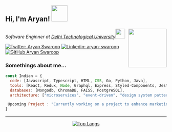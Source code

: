 <h2> Hi, I'm Aryan! <img src="https://media.giphy.com/media/mGcNjsfWAjY5AEZNw6/giphy.gif" width="50"></h2>
<img align='right' src="https://media.giphy.com/media/8m7nAJTYvzNUh54HQm/giphy.gif" width="120">
<p><em>Software Enginner at <a href="">Delhi Technological University</a><img src="https://media.giphy.com/media/fYSnHlufseco8Fh93Z/giphy.gif" width="30"></br>
</em></p>

[![Twitter: Aryan Swaroop](https://img.shields.io/twitter/follow/NotAryanSwaroop?style=social)](https://twitter.com/)
[![Linkedin: aryan-swaroop](https://img.shields.io/badge/-aryanswaroop-blue?style=flat-square&logo=Linkedin&logoColor=white&link=https://www.linkedin.com/in/aryan-swaroop/)](https://www.linkedin.com/in/aryan-swaroop/)
[![GitHub Aryan Swaroop](https://img.shields.io/github/followers/aryan?label=follow&style=social)](https://github.com/AryanSwaroop)


### Somethings about me...  

```javascript
const Indian = {
  code: [Javascript, Typescript, HTML, CSS, Go, Python, Java],
  tools: [React, Redux, Node, Graphql, Express, Styled-Components, Jest, Docker, Nginx],
  databases: [Mongodb, ChromaDB, FAISS, PostgreSQL], 
  architecture: ["microservices", "event-driven", "design system pattern"],

 Upcoming Project : "Currently working on a project to enhance marketing by 100%"
}
```
---
<div align="center">
 
 [![Top Langs](https://github-readme-stats.vercel.app/api/top-langs/?username=AryanSwaroop&layout=compact&theme=dark&background=000000)](https://github.com/anuraghazra/github-readme-stats)
 
</div>

